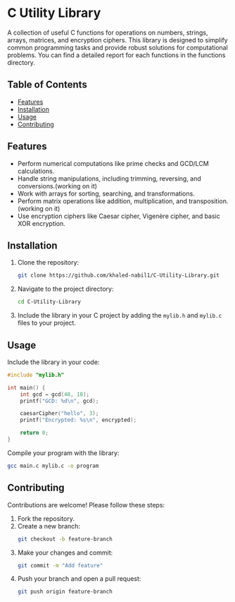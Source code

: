 
# C Utility Library

A collection of useful C functions for operations on numbers, strings, arrays, matrices, and encryption ciphers. This library is designed to simplify common programming tasks and provide robust solutions for computational problems.
You can find a detailed report for each functions in the functions directory.
## Table of Contents
- [Features](#features)
- [Installation](#installation)
- [Usage](#usage)
- [Contributing](#contributing)

## Features
- Perform numerical computations like prime checks and GCD/LCM calculations.
- Handle string manipulations, including trimming, reversing, and conversions.(working on it)
- Work with arrays for sorting, searching, and transformations.
- Perform matrix operations like addition, multiplication, and transposition.(working on it)
- Use encryption ciphers like Caesar cipher, Vigenère cipher, and basic XOR encryption.

## Installation
1. Clone the repository:
   ```bash
   git clone https://github.com/khaled-nabil1/C-Utility-Library.git
   ```
2. Navigate to the project directory:
   ```bash
   cd C-Utility-Library
   ```
3. Include the library in your C project by adding the `mylib.h` and `mylib.c` files to your project.

## Usage
Include the library in your code:
```c
#include "mylib.h"

int main() {
    int gcd = gcd(48, 18);
    printf("GCD: %d\n", gcd);

    caesarCipher("hello", 3);
    printf("Encrypted: %s\n", encrypted);

    return 0;
}
```

Compile your program with the library:
```bash
gcc main.c mylib.c -o program
```

## Contributing
Contributions are welcome! Please follow these steps:
1. Fork the repository.
2. Create a new branch:
   ```bash
   git checkout -b feature-branch
   ```
3. Make your changes and commit:
   ```bash
   git commit -m "Add feature"
   ```
4. Push your branch and open a pull request:
   ```bash
   git push origin feature-branch
   ```

